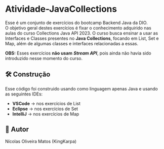 # Atividade-JavaCollections
Esse é um conjunto de exercícios do bootcamp Backend Java da DIO. <br>
O objetivo geral destes exercícios é fixar o conhecimento adquirido nas aulas do curso Collections Java API 2023. O curso busca ensinar a usar as Interfaces e Classes presentes no **Java Collections**, focando em List, Set e Map, além de algumas classes e interfaces relacionadas a essas. <br>

**OBS:** Esses exercícios **não usam** ***Stream API***, pois ainda não havia sido introduzido nesse momento do curso.

## :hammer_and_wrench: Construção
Esse código foi construido usando como linguagem apenas Java e usando as seguintes IDEs:
- **VSCode** -> nos exercícios de List
- **Eclipse** -> nos exercícios de Set
- **IntelliJ** -> nos exercícios de Map

## :dragon_face: Autor
Nícolas Oliveira Matos (KingKarpa)
